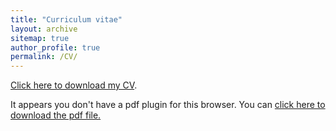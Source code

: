 ```yaml
---
title: "Curriculum vitae"
layout: archive
sitemap: true
author_profile: true
permalink: /CV/
---
```


[Click here to download my CV](/assets/documents/SiddharthPrabhuCV.pdf).

<object data="/assets/documents/SiddharthPrabhuCV.pdf" type="application/pdf" width="100%" height="90px"> 
  <p>It appears you don't have a pdf plugin for this browser.
  You can <a href="/assets/documents/SiddharthPrabhuCV.pdf">click here to
  download the pdf file.</a></p>  
</object>

